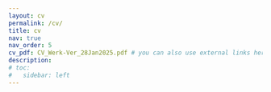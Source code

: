```yaml
---
layout: cv
permalink: /cv/
title: cv
nav: true
nav_order: 5
cv_pdf: CV_Werk-Ver_28Jan2025.pdf # you can also use external links here
description: 
# toc:
#   sidebar: left
---
```

